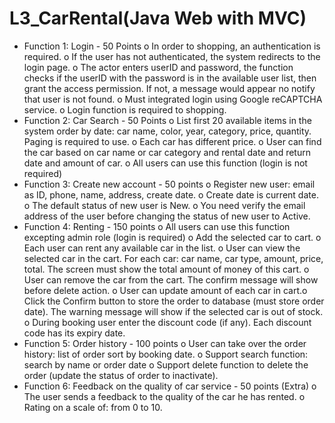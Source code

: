 # L3_CarRental(Java Web with MVC)

- Function 1: Login - 50 Points
o In order to shopping, an authentication is required.
o If the user has not authenticated, the system redirects to the login page.
o The actor enters userID and password, the function checks if the userID with the password is in the
available user list, then grant the access permission. If not, a message would appear no notify that user is
not found.
o Must integrated login using Google reCAPTCHA service.
o Login function is required to shopping.
- Function 2: Car Search - 50 Points
o List first 20 available items in the system order by date: car name, color, year, category, price, quantity.
Paging is required to use.
o Each car has different price.
o User can find the car based on car name or car category and rental date and return date and amount of
car.
o All users can use this function (login is not required)
- Function 3: Create new account - 50 points
o Register new user: email as ID, phone, name, address, create date.
o Create date is current date.
o The default status of new user is New.
o You need verify the email address of the user before changing the status of new user to Active.
- Function 4: Renting - 150 points
o All users can use this function excepting admin role (login is required)
o Add the selected car to cart.
o Each user can rent any available car in the list.
o User can view the selected car in the cart. For each car: car name, car type, amount, price, total. The
screen must show the total amount of money of this cart.
o User can remove the car from the cart. The confirm message will show before delete action.
o User can update amount of each car in cart.o Click the Confirm button to store the order to database (must store order date). The warning message will
show if the selected car is out of stock.
o During booking user enter the discount code (if any). Each discount code has its expiry date.
- Function 5: Order history - 100 points
o User can take over the order history: list of order sort by booking date.
o Support search function: search by name or order date
o Support delete function to delete the order (update the status of order to inactivate).
- Function 6: Feedback on the quality of car service - 50 points (Extra)
o The user sends a feedback to the quality of the car he has rented.
o Rating on a scale of: from 0 to 10.
